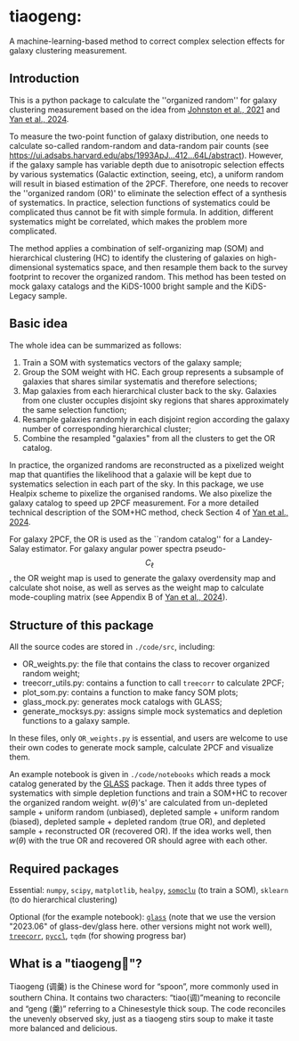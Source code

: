 # tiaogeng: 
A machine-learning-based method to correct complex selection effects for galaxy clustering measurement.

## Introduction

This is a python package to calculate the ''organized random'' for galaxy clustering measurement based on the idea from [Johnston et al., 2021](https://arxiv.org/abs/2012.08467) and [Yan et al., 2024](https://arxiv.org/abs/2410.23141).


To measure the two-point function of galaxy distribution, one needs to calculate so-called random-random and data-random pair counts (see https://ui.adsabs.harvard.edu/abs/1993ApJ...412...64L/abstract). However, if the galaxy sample has variable depth due to anisotropic selection effects by various systematics (Galactic extinction, seeing, etc), a uniform random will result in biased estimation of the 2PCF. Therefore, one needs to recover the ''organized random (OR)' to eliminate the selection effect of a synthesis of systematics. In practice, selection functions of systematics could be complicated thus cannot be fit with simple formula. In addition, different systematics might be correlated, which makes the problem more complicated.


The method applies a combination of self-organizing map (SOM) and hierarchical clustering (HC) to identify the clustering of galaxies on high-dimensional systematics space, and then resample them back to the survey footprint to recover the organized random. This method has been tested on mock galaxy catalogs and the KiDS-1000 bright sample and the KiDS-Legacy sample.

## Basic idea

The whole idea can be summarized as follows:

1. Train a SOM with systematics vectors of the galaxy sample;
2. Group the SOM weight with HC. Each group represents a subsample of galaxies that shares similar systematis and therefore selections;
3. Map galaxies from each hierarchical cluster back to the sky. Galaxies from one cluster occuples disjoint sky regions that shares approximately the same selection function;
4. Resample galaxies randomly in each disjoint region according the galaxy number of corresponding hierarchical cluster;
5. Combine the resampled "galaxies" from all the clusters to get the OR catalog.

In practice, the organized randoms are reconstructed as a pixelized weight map that quantifies the likelihood that a galaxie will be kept due to systematics selection in each part of the sky. In this package, we use Healpix scheme to pixelize the organised randoms. We also pixelize the galaxy catalog to speed up 2PCF measurement. For a more detailed technical description of the SOM+HC method, check Section 4 of [Yan et al., 2024](https://arxiv.org/abs/2410.23141).

For galaxy 2PCF, the OR is used as the ``random catalog'' for a Landey-Salay estimator. For galaxy angular power spectra pseudo-$$C_{\ell}$$, the OR weight map is used to generate the galaxy overdensity map and calculate shot noise, as well as serves as the weight map to calculate mode-coupling matrix (see Appendix B of [Yan et al., 2024](https://arxiv.org/abs/2410.23141)).

## Structure of this package

All the source codes are stored in `./code/src`, including:

- OR_weights.py: the file that contains the class to recover organized random weight;
- treecorr_utils.py: contains a function to call `treecorr` to calculate 2PCF;
- plot_som.py: contains a function to make fancy SOM plots;
- glass_mock.py: generates mock catalogs with GLASS;
- generate_mocksys.py: assigns simple mock systematics and depletion functions to a galaxy sample.

In these files, only `OR_weights.py` is essential, and users are welcome to use their own codes to generate mock sample, calculate 2PCF and visualize them.

An example notebook is given in `./code/notebooks` which reads a mock catalog generated by the [GLASS](https://glass.readthedocs.io/en/stable/) package. Then it adds three types of systematics with simple depletion functions and train a SOM+HC to recover the organized random weight. $w(\theta)$'s' are calculated from un-depleted sample + uniform random (unbiased), depleted sample + uniform random (biased), depleted sample + depleted random (true OR), and depleted sample + reconstructed OR (recovered OR). If the idea works well, then $w(\theta)$ with the true OR and recovered OR should agree with each other.

## Required packages

Essential: `numpy`, `scipy`, `matplotlib`, `healpy`, [`somoclu`](https://somoclu.readthedocs.io/en/stable/) (to train a SOM), `sklearn` (to do hierarchical clustering)

Optional (for the example notebook): [`glass`](https://glass.readthedocs.io/en/stable/) (note that we use the version "2023.06" of glass-dev/glass here. other versions might not work well), [`treecorr`](https://rmjarvis.github.io/TreeCorr/_build/html/index.html), [`pyccl`](https://ccl.readthedocs.io/en/latest/index.html), `tqdm` (for showing progress bar)

## What is a "tiaogeng🥄"?


Tiaogeng (调羹) is the Chinese word for “spoon”, more commonly used in southern China. It contains two characters: “tiao(调)”meaning to reconcile and “geng (羹)” referring to a Chinesestyle thick soup. The code reconciles the unevenly observed sky, just as a tiaogeng stirs soup to make it taste more balanced and delicious.

